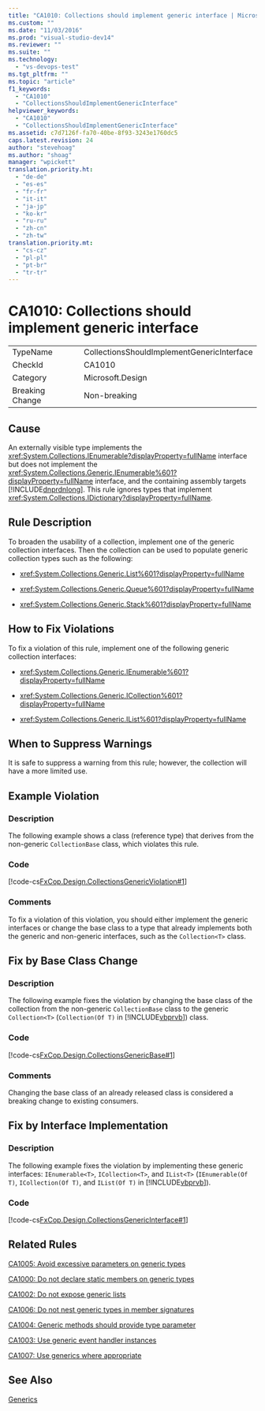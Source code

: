 ```yaml
---
title: "CA1010: Collections should implement generic interface | Microsoft Docs"
ms.custom: ""
ms.date: "11/03/2016"
ms.prod: "visual-studio-dev14"
ms.reviewer: ""
ms.suite: ""
ms.technology: 
  - "vs-devops-test"
ms.tgt_pltfrm: ""
ms.topic: "article"
f1_keywords: 
  - "CA1010"
  - "CollectionsShouldImplementGenericInterface"
helpviewer_keywords: 
  - "CA1010"
  - "CollectionsShouldImplementGenericInterface"
ms.assetid: c7d7126f-fa70-40be-8f93-3243e1760dc5
caps.latest.revision: 24
author: "stevehoag"
ms.author: "shoag"
manager: "wpickett"
translation.priority.ht: 
  - "de-de"
  - "es-es"
  - "fr-fr"
  - "it-it"
  - "ja-jp"
  - "ko-kr"
  - "ru-ru"
  - "zh-cn"
  - "zh-tw"
translation.priority.mt: 
  - "cs-cz"
  - "pl-pl"
  - "pt-br"
  - "tr-tr"
---
```

# CA1010: Collections should implement generic interface
|||  
|-|-|  
|TypeName|CollectionsShouldImplementGenericInterface|  
|CheckId|CA1010|  
|Category|Microsoft.Design|  
|Breaking Change|Non-breaking|  
  
## Cause  
 An externally visible type implements the <xref:System.Collections.IEnumerable?displayProperty=fullName> interface but does not implement the <xref:System.Collections.Generic.IEnumerable%601?displayProperty=fullName> interface, and the containing assembly targets [!INCLUDE[dnprdnlong](../code-quality/includes/dnprdnlong_md.md)]. This rule ignores types that implement <xref:System.Collections.IDictionary?displayProperty=fullName>.  
  
## Rule Description  
 To broaden the usability of a collection, implement one of the generic collection interfaces. Then the collection can be used to populate generic collection types such as the following:  
  
-   <xref:System.Collections.Generic.List%601?displayProperty=fullName>  
  
-   <xref:System.Collections.Generic.Queue%601?displayProperty=fullName>  
  
-   <xref:System.Collections.Generic.Stack%601?displayProperty=fullName>  
  
## How to Fix Violations  
 To fix a violation of this rule, implement one of the following generic collection interfaces:  
  
-   <xref:System.Collections.Generic.IEnumerable%601?displayProperty=fullName>  
  
-   <xref:System.Collections.Generic.ICollection%601?displayProperty=fullName>  
  
-   <xref:System.Collections.Generic.IList%601?displayProperty=fullName>  
  
## When to Suppress Warnings  
 It is safe to suppress a warning from this rule; however, the collection will have a more limited use.  
  
## Example Violation  
  
### Description  
 The following example shows a class (reference type) that derives from the non-generic `CollectionBase` class, which violates this rule.  
  
### Code  
 [!code-cs[FxCop.Design.CollectionsGenericViolation#1](../code-quality/codesnippet/CSharp/ca1010-collections-should-implement-generic-interface_1.cs)]  
  
### Comments  
 To fix a violation of this violation, you should either implement the generic interfaces or change the base class to a type that already implements both the generic and non-generic interfaces, such as the `Collection<T>` class.  
  
## Fix by Base Class Change  
  
### Description  
 The following example fixes the violation by changing the base class of the collection from the non-generic `CollectionBase` class to the generic `Collection<T>` (`Collection(Of T)` in [!INCLUDE[vbprvb](../code-quality/includes/vbprvb_md.md)]) class.  
  
### Code  
 [!code-cs[FxCop.Design.CollectionsGenericBase#1](../code-quality/codesnippet/CSharp/ca1010-collections-should-implement-generic-interface_2.cs)]  
  
### Comments  
 Changing the base class of an already released class is considered a breaking change to existing consumers.  
  
## Fix by Interface Implementation  
  
### Description  
 The following example fixes the violation by implementing these generic interfaces: `IEnumerable<T>`, `ICollection<T>`, and `IList<T>` (`IEnumerable(Of T)`, `ICollection(Of T)`, and `IList(Of T)` in [!INCLUDE[vbprvb](../code-quality/includes/vbprvb_md.md)]).  
  
### Code  
 [!code-cs[FxCop.Design.CollectionsGenericInterface#1](../code-quality/codesnippet/CSharp/ca1010-collections-should-implement-generic-interface_3.cs)]  
  
## Related Rules  
 [CA1005: Avoid excessive parameters on generic types](../code-quality/ca1005-avoid-excessive-parameters-on-generic-types.md)  
  
 [CA1000: Do not declare static members on generic types](../code-quality/ca1000-do-not-declare-static-members-on-generic-types.md)  
  
 [CA1002: Do not expose generic lists](../code-quality/ca1002-do-not-expose-generic-lists.md)  
  
 [CA1006: Do not nest generic types in member signatures](../code-quality/ca1006-do-not-nest-generic-types-in-member-signatures.md)  
  
 [CA1004: Generic methods should provide type parameter](../code-quality/ca1004-generic-methods-should-provide-type-parameter.md)  
  
 [CA1003: Use generic event handler instances](../code-quality/ca1003-use-generic-event-handler-instances.md)  
  
 [CA1007: Use generics where appropriate](../code-quality/ca1007-use-generics-where-appropriate.md)  
  
## See Also  
 [Generics](/dotnet/csharp/programming-guide/generics/index)